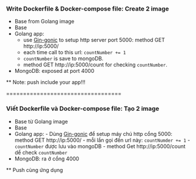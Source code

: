 ### Write Dockerfile & Docker-compose file: Create 2 image

- Base from Golang image
- Base
- Golang app: 
    - use [Gin-gonic](https://github.com/gin-gonic/gin) to setup http server port 5000: method GET http://ip:5000/
    - each time call to this url: `countNumber += 1`
    - `countNumber` is save to mongoDB.
    - method GET http://ip:5000/count for checking `countNumber`.
- MongoDB: exposed at port 4000

** Note: push include your app!!!

==================================

### Viết Dockerfile và Docker-compose file: Tạo 2 image

- Base từ Golang image
- Base
- Golang app:
      - Dùng [Gin-gonic](https://github.com/gin-gonic/gin) để setup máy chú http cổng 5000: method GET http://ip:5000/
      - mỗi lần gọi đến url này: `countNumder += 1`
      - `countNumber` được lưu vào mongoDB
      - method Get http://ip:5000/count dể check `countNumber`
- MongoDB: ra ở cổng 4000

** Push cùng ứng dụng
  
